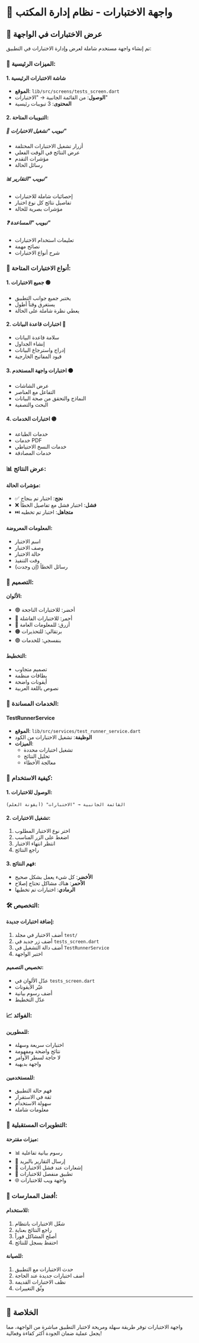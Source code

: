 # 🧪 واجهة الاختبارات - نظام إدارة المكتب

## 📱 **عرض الاختبارات في الواجهة**

تم إنشاء واجهة مستخدم شاملة لعرض وإدارة الاختبارات في التطبيق:

### 🎯 **الميزات الرئيسية:**

#### **1. شاشة الاختبارات الرئيسية**
- **الموقع**: `lib/src/screens/tests_screen.dart`
- **الوصول**: من القائمة الجانبية → "الاختبارات"
- **المحتوى**: 3 تبويبات رئيسية

#### **2. التبويبات المتاحة:**

##### **🔧 تبويب "تشغيل الاختبارات"**
- أزرار تشغيل الاختبارات المختلفة
- عرض النتائج في الوقت الفعلي
- مؤشرات التقدم
- رسائل الحالة

##### **📊 تبويب "التقارير"**
- إحصائيات شاملة للاختبارات
- تفاصيل نتائج كل نوع اختبار
- مؤشرات بصرية للحالة

##### **❓ تبويب "المساعدة"**
- تعليمات استخدام الاختبارات
- نصائح مهمة
- شرح أنواع الاختبارات

### 🚀 **أنواع الاختبارات المتاحة:**

#### **1. جميع الاختبارات** 🟢
- يختبر جميع جوانب التطبيق
- يستغرق وقتاً أطول
- يعطي نظرة شاملة على الحالة

#### **2. اختبارات قاعدة البيانات** 🔵
- سلامة قاعدة البيانات
- إنشاء الجداول
- إدراج واسترجاع البيانات
- قيود المفاتيح الخارجية

#### **3. اختبارات واجهة المستخدم** 🟠
- عرض الشاشات
- التفاعل مع العناصر
- النماذج والتحقق من صحة البيانات
- البحث والتصفية

#### **4. اختبارات الخدمات** 🟣
- خدمات الطباعة
- خدمات PDF
- خدمات النسخ الاحتياطي
- خدمات المصادقة

### 📊 **عرض النتائج:**

#### **مؤشرات الحالة:**
- ✅ **نجح**: اختبار تم بنجاح
- ❌ **فشل**: اختبار فشل مع تفاصيل الخطأ
- ⏭️ **متجاهل**: اختبار تم تخطيه

#### **المعلومات المعروضة:**
- اسم الاختبار
- وصف الاختبار
- حالة الاختبار
- وقت التنفيذ
- رسائل الخطأ (إن وجدت)

### 🎨 **التصميم:**

#### **الألوان:**
- 🟢 أخضر: للاختبارات الناجحة
- 🔴 أحمر: للاختبارات الفاشلة
- 🔵 أزرق: للمعلومات العامة
- 🟠 برتقالي: للتحذيرات
- 🟣 بنفسجي: للخدمات

#### **التخطيط:**
- تصميم متجاوب
- بطاقات منظمة
- أيقونات واضحة
- نصوص باللغة العربية

### 🔧 **الخدمات المساندة:**

#### **TestRunnerService**
- **الموقع**: `lib/src/services/test_runner_service.dart`
- **الوظيفة**: تشغيل الاختبارات من الكود
- **الميزات**:
  - تشغيل اختبارات محددة
  - تحليل النتائج
  - معالجة الأخطاء

### 📱 **كيفية الاستخدام:**

#### **1. الوصول للاختبارات:**
```
القائمة الجانبية → "الاختبارات" (أيقونة العلم)
```

#### **2. تشغيل الاختبارات:**
1. اختر نوع الاختبار المطلوب
2. اضغط على الزر المناسب
3. انتظر انتهاء الاختبار
4. راجع النتائج

#### **3. فهم النتائج:**
- **الأخضر**: كل شيء يعمل بشكل صحيح
- **الأحمر**: هناك مشاكل تحتاج إصلاح
- **الرمادي**: اختبارات تم تخطيها

### 🛠️ **التخصيص:**

#### **إضافة اختبارات جديدة:**
1. أضف الاختبار في مجلد `test/`
2. أضف زر جديد في `tests_screen.dart`
3. أضف دالة التشغيل في `TestRunnerService`
4. اختبر الواجهة

#### **تخصيص التصميم:**
- عدّل الألوان في `tests_screen.dart`
- غيّر الأيقونات
- أضف رسوم بيانية
- عدّل التخطيط

### 📈 **الفوائد:**

#### **للمطورين:**
- اختبارات سريعة وسهلة
- نتائج واضحة ومفهومة
- لا حاجة لسطر الأوامر
- واجهة بديهية

#### **للمستخدمين:**
- فهم حالة التطبيق
- ثقة في الاستقرار
- سهولة الاستخدام
- معلومات شاملة

### 🔮 **التطويرات المستقبلية:**

#### **ميزات مقترحة:**
- 📊 رسوم بيانية تفاعلية
- 📧 إرسال التقارير بالبريد
- 🔔 إشعارات عند فشل الاختبارات
- 📱 تطبيق منفصل للاختبارات
- 🌐 واجهة ويب للاختبارات

### 🎯 **أفضل الممارسات:**

#### **للاستخدام:**
1. شغّل الاختبارات بانتظام
2. راجع النتائج بعناية
3. أصلح المشاكل فوراً
4. احتفظ بسجل للنتائج

#### **للصيانة:**
1. حدث الاختبارات مع التطبيق
2. أضف اختبارات جديدة عند الحاجة
3. نظف الاختبارات القديمة
4. وثّق التغييرات

---

## 🎉 **الخلاصة**

واجهة الاختبارات توفر طريقة سهلة ومريحة لاختبار التطبيق مباشرة من الواجهة، مما يجعل عملية ضمان الجودة أكثر كفاءة وفعالية!
